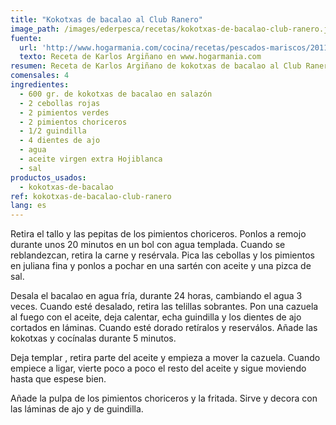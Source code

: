 ```yaml
---
title: "Kokotxas de bacalao al Club Ranero"
image_path: /images/ederpesca/recetas/kokotxas-de-bacalao-club-ranero.jpg
fuente:
  url: 'http://www.hogarmania.com/cocina/recetas/pescados-mariscos/201109/kokotxas-bacalao-club-ranero-10988.html'
  texto: Receta de Karlos Argiñano en www.hogarmania.com
resumen: Receta de Karlos Argiñano de kokotxas de bacalao al Club Ranero.
comensales: 4
ingredientes:
  - 600 gr. de kokotxas de bacalao en salazón
  - 2 cebollas rojas
  - 2 pimientos verdes
  - 2 pimientos choriceros
  - 1/2 guindilla
  - 4 dientes de ajo
  - agua
  - aceite virgen extra Hojiblanca
  - sal
productos_usados:
  - kokotxas-de-bacalao
ref: kokotxas-de-bacalao-club-ranero
lang: es
---
```


Retira el tallo y las pepitas de los pimientos choriceros. Ponlos a remojo durante unos 20 minutos en un bol con agua templada. Cuando se reblandezcan, retira la carne y resérvala. Pica las cebollas y los pimientos en juliana fina y ponlos a pochar en una sartén con aceite y una pizca de sal.

Desala el bacalao en agua fría, durante 24 horas, cambiando el agua 3 veces. Cuando esté desalado, retira las telillas sobrantes. Pon una cazuela al fuego con el aceite, deja calentar, echa guindilla y los dientes de ajo cortados en láminas. Cuando esté dorado retíralos y reserválos. Añade las kokotxas y cocínalas durante 5 minutos.

Deja templar , retira parte del aceite y empieza a mover la cazuela. Cuando empiece a ligar, vierte poco a poco el resto del aceite y sigue moviendo hasta que espese bien.

Añade la pulpa de los pimientos choriceros y la fritada. Sirve y decora con las láminas de ajo y de guindilla.
